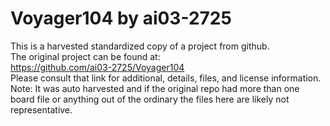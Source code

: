 
# Voyager104 by ai03-2725  
This is a harvested standardized copy of a project from github.  
The original project can be found at:  
https://github.com/ai03-2725/Voyager104  
Please consult that link for additional, details, files, and license information.  
Note: It was auto harvested and if the original repo had more than one board file or anything out of the ordinary the files here are likely not representative.  
    